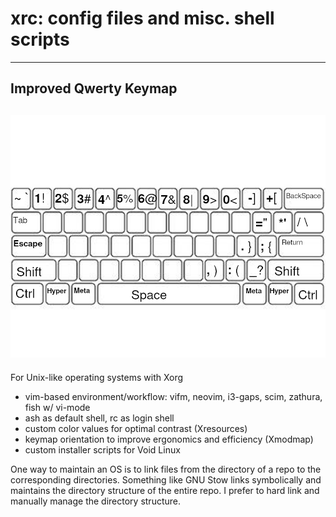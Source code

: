 # xrc: config files and misc. shell scripts
---
## Improved Qwerty Keymap
![](Xmodmap.png)
---

For Unix-like operating systems with Xorg
* vim-based environment/workflow: vifm, neovim, i3-gaps, scim, zathura, fish w/ vi-mode
* ash as default shell, rc as login shell
* custom color values for optimal contrast (Xresources)
* keymap orientation to improve ergonomics and efficiency (Xmodmap)
* custom installer scripts for Void Linux

One way to maintain an OS is to link files from the directory of a repo to the corresponding directories.
Something like GNU Stow links symbolically and maintains the directory structure of the entire repo.
I prefer to hard link and manually manage the directory structure.
